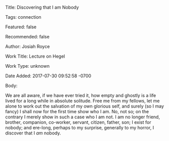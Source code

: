 Title:  Discovering that I am Nobody

Tags:   connection

Featured: false

Recommended: false

Author: Josiah Royce

Work Title: Lecture on Hegel

Work Type: unknown

Date Added: 2017-07-30 09:52:58 -0700

Body: 

We are all aware, if we have ever tried it, how empty and ghostly is a life lived for a long while in absolute solitude. Free me from my fellows, let me alone to work out the salvation of my own glorious self, and surely (so I may fancy) I shall now for the first time show who I am. No, not so; on the contrary I merely show in such a case who I am not. I am no longer friend, brother, companion, co-worker, servant, citizen, father, son; I exist for nobody; and ere-long, perhaps to my surprise, generally to my horror, I discover that I <em>am</em> nobody. 

